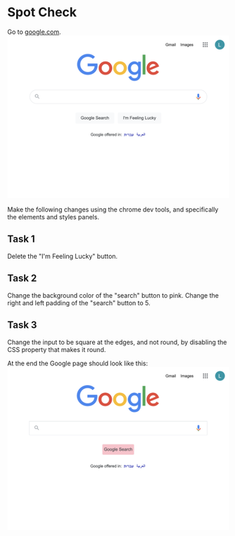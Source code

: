 # Spot Check

Go to [google.com](http://www.google.com).
![google.img](.\img\google1.png)

Make the following changes using the chrome dev tools, and specifically the elements and styles panels.

## Task 1
Delete the "I'm Feeling Lucky" button.

## Task 2
Change the background color of the "search" button to pink.
Change the right and left padding of the "search" button to 5.

## Task 3
Change the input to be square at the edges, and not round, by disabling the CSS property that makes it round.

At the end the Google page should look like this:
![google.img](.\img\google.png)
